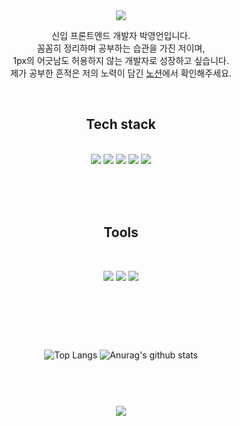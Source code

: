 <div align="center">
<img src="https://capsule-render.vercel.app/api?type=waving&color=auto&height=400&section=header&text=P%ark%Young%Un&fontSize=90" />
                    <p>
                    신입 프론트엔드 개발자 박영언입니다.<br />
                    꼼꼼히 정리하며 공부하는 습관을 가진 저이며, <br />1px의 어긋남도 허용하지 않는 개발자로 성장하고 싶습니다.<br />
                    제가 공부한 흔적은 저의 노력이 담긴 <a href="https://magnificent-plaster-40a.notion.site/4642cf9469bd4c04b05e71d66f08ac1a" target='_blank'>
노션</a>에서 확인해주세요.</p>	    


<br />


  <h2> Tech stack </h2><br />
<img src="https://img.shields.io/badge/HTML5-E34F26?style=flat-square&logo=HTML5&logoColor=white"/></a>
<img src="https://img.shields.io/badge/CSS3-1572B6?style=flat-square&logo=CSS3&logoColor=white"/></a>
<img src="https://img.shields.io/badge/JavaScript-F7DF1E?style=flat-square&logo=JavaScript&logoColor=white"/></a>
<img src="https://img.shields.io/badge/React-61DAFB?style=flat-square&logo=React&logoColor=white"/></a>
<img src="https://img.shields.io/badge/Node.js-339933?style=flat-square&logo=Node.js&logoColor=white"/></a>

<br /><br /><br />
  <h2> Tools </h2><br />
  
<img src="https://img.shields.io/badge/Adobe%20Photoshop-31A8FF?style=for-the-badge&logo=Adobe%20Photoshop&logoColor=black"/></a>
<img src="https://img.shields.io/badge/Adobe%20Illustrator-FF9A00?style=for-the-badge&logo=adobe%20illustrator&logoColor=white"/></a>
<img src="https://img.shields.io/badge/Adobe%20XD-470137?style=for-the-badge&logo=Adobe%20XD&logoColor=#FF61F6"/></a>
<br /><br /><br />
#
<br /><br />
![Top Langs](https://github-readme-stats.vercel.app/api/top-langs/?username=0-un&layout=compact&theme=dracula)
![Anurag's github stats](https://github-readme-stats.vercel.app/api?username=0-un&show_icons=true&theme=dracula)

#
<br /><br />
	<a href="https://hits.seeyoufarm.com"><img src="https://hits.seeyoufarm.com/api/count/incr/badge.svg?url=https%3A%2F%2Fgithub.com%2F0-un&count_bg=%235BEB72&title_bg=%237A82A2&icon=&icon_color=%23E7E7E7&title=hits&edge_flat=false"/></a>
<br /><br />
</div>


